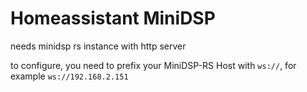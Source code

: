 # Homeassistant MiniDSP

needs minidsp rs instance with http server

to configure, you need to prefix your MiniDSP-RS Host with `ws://`, for example `ws://192.168.2.151`
